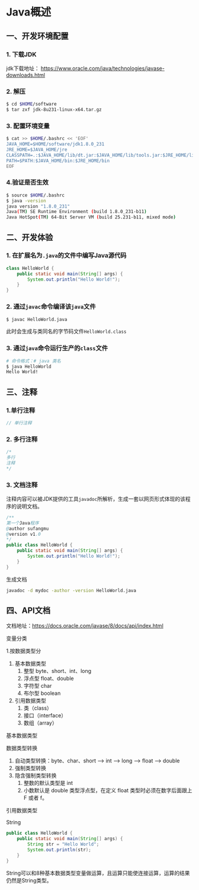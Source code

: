 # Java概述

## 一、开发环境配置

### 1. 下载JDK

jdk下载地址： https://www.oracle.com/java/technologies/javase-downloads.html

### 2. 解压

```bash
$ cd $HOME/software
$ tar zxf jdk-8u231-linux-x64.tar.gz
```

### 3. 配置环境变量

```bash
$ cat >> $HOME/.bashrc << 'EOF'
JAVA_HOME=$HOME/software/jdk1.8.0_231
JRE_HOME=$JAVA_HOME/jre
CLASSPATH=.:$JAVA_HOME/lib/dt.jar:$JAVA_HOME/lib/tools.jar:$JRE_HOME/lib/rt.jar
PATH=$PATH:$JAVA_HOME/bin:$JRE_HOME/bin
EOF
```

### 4.验证是否生效

```bash
$ source $HOME/.bashrc
$ java -version
java version "1.8.0_231"
Java(TM) SE Runtime Environment (build 1.8.0_231-b11)
Java HotSpot(TM) 64-Bit Server VM (build 25.231-b11, mixed mode)
```

## 二、开发体验

### 1. 在扩展名为`.java`的文件中编写Java源代码

```java
class HelloWorld {
    public static void main(String[] args) {
        System.out.println("Hello World!");
    }
}
```

### 2. 通过`javac`命令编译该`java`文件

```bash
$ javac HelloWorld.java
```

此时会生成与类同名的字节码文件`HelloWorld.class`

### 3. 通过`java`命令运行生产的`class`文件

```bash
# 命令格式：# java 类名
$ java HelloWorld 
Hello World!
```

## 三、注释

### 1.单行注释

```java
// 单行注释
```

### 2. 多行注释



```java
/*
多行 
注释
*/
```

### 3. 文档注释

注释内容可以被JDK提供的工具`javadoc`所解析，生成一套以网页形式体现的该程序的说明文档。

```java
/**
第一个Java程序
@author sufangmu
@version v1.0
*/
public class HelloWorld {
    public static void main(String[] args) {
        System.out.println("Hello World!");
    }
}

```

生成文档

```bash
javadoc -d mydoc -author -version HelloWorld.java
```

## 四、API文档

文档地址：https://docs.oracle.com/javase/8/docs/api/index.html

变量分类

1.按数据类型分

1. 基本数据类型
   1. 整型 byte、short、int、long
   2. 浮点型 float、double
   3. 字符型 char
   4. 布尔型 boolean
2. 引用数据类型
   1. 类（class）
   2. 接口（interface）
   3. 数组（array）



基本数据类型



数据类型转换

1. 自动类型转换：byte、char、short --> int --> long --> float --> double
2. 强制类型转换
3. 隐含强制类型转换
   1.  整数的默认类型是 int
   2.  小数默认是 double 类型浮点型，在定义 float 类型时必须在数字后面跟上 F 或者 f。 

引用数据类型

String

```java
public class HelloWorld {  
    public static void main(String[] args) {  
        String str = "Hello World";
        System.out.println(str);  
    }  
}
```

String可以和8种基本数据类型变量做运算，且运算只能使连接运算，运算的结果仍然是String类型。